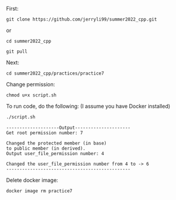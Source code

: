 First:
```
git clone https://github.com/jerryli99/summer2022_cpp.git
```
or
```
cd summer2022_cpp

git pull
```

Next:
```
cd summer2022_cpp/practices/practice7
```

Change permission:
```
chmod u+x script.sh
```

To run code, do the following: (I assume you have Docker installed)
```bash
./script.sh
```

```
--------------------Output---------------------
Get root permission number: 7

Changed the protected member (in base)
to public member (in derived). 
Output user_file_permission number: 4

Changed the user_file_permission number from 4 to -> 6
-----------------------------------------------
```

Delete docker image:
```
docker image rm practice7
```
